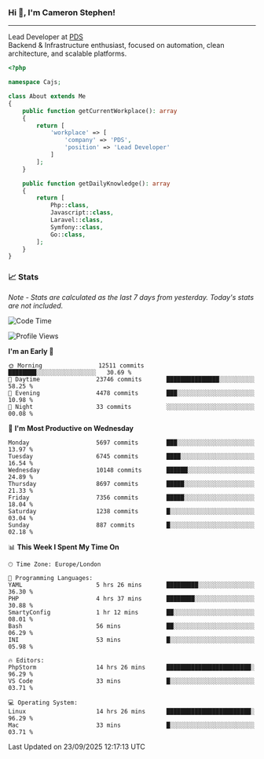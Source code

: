 ### Hi 👋, I'm Cameron Stephen!

---

Lead Developer at [PDS](https://prindatasolutions.co.uk)  
Backend & Infrastructure enthusiast, focused on automation, clean architecture, and scalable platforms.


```php
<?php

namespace Cajs;

class About extends Me
{
    public function getCurrentWorkplace(): array
    {
        return [
            'workplace' => [
                'company' => 'PDS',
                'position' => 'Lead Developer'
            ]
        ];
    }

    public function getDailyKnowledge(): array
    {
        return [
            Php::class,
            Javascript::class,
            Laravel::class,
            Symfony::class,
            Go::class,
        ];
    }
}
```

### 📈 Stats
<p><em>Note - Stats are calculated as the last 7 days from yesterday. Today's stats are not included.</em></p>


<!--START_SECTION:waka-->
![Code Time](http://img.shields.io/badge/Code%20Time-4%2C719%20hrs%2033%20mins-blue)

![Profile Views](http://img.shields.io/badge/Profile%20Views-0-blue)

**I'm an Early 🐤** 

```text
🌞 Morning                12511 commits       ████████░░░░░░░░░░░░░░░░░   30.69 % 
🌆 Daytime                23746 commits       ███████████████░░░░░░░░░░   58.25 % 
🌃 Evening                4478 commits        ███░░░░░░░░░░░░░░░░░░░░░░   10.98 % 
🌙 Night                  33 commits          ░░░░░░░░░░░░░░░░░░░░░░░░░   00.08 % 
```
📅 **I'm Most Productive on Wednesday** 

```text
Monday                   5697 commits        ███░░░░░░░░░░░░░░░░░░░░░░   13.97 % 
Tuesday                  6745 commits        ████░░░░░░░░░░░░░░░░░░░░░   16.54 % 
Wednesday                10148 commits       ██████░░░░░░░░░░░░░░░░░░░   24.89 % 
Thursday                 8697 commits        █████░░░░░░░░░░░░░░░░░░░░   21.33 % 
Friday                   7356 commits        █████░░░░░░░░░░░░░░░░░░░░   18.04 % 
Saturday                 1238 commits        █░░░░░░░░░░░░░░░░░░░░░░░░   03.04 % 
Sunday                   887 commits         █░░░░░░░░░░░░░░░░░░░░░░░░   02.18 % 
```


📊 **This Week I Spent My Time On** 

```text
🕑︎ Time Zone: Europe/London

💬 Programming Languages: 
YAML                     5 hrs 26 mins       █████████░░░░░░░░░░░░░░░░   36.30 % 
PHP                      4 hrs 37 mins       ████████░░░░░░░░░░░░░░░░░   30.88 % 
SmartyConfig             1 hr 12 mins        ██░░░░░░░░░░░░░░░░░░░░░░░   08.01 % 
Bash                     56 mins             ██░░░░░░░░░░░░░░░░░░░░░░░   06.29 % 
INI                      53 mins             █░░░░░░░░░░░░░░░░░░░░░░░░   05.98 % 

🔥 Editors: 
PhpStorm                 14 hrs 26 mins      ████████████████████████░   96.29 % 
VS Code                  33 mins             █░░░░░░░░░░░░░░░░░░░░░░░░   03.71 % 

💻 Operating System: 
Linux                    14 hrs 26 mins      ████████████████████████░   96.29 % 
Mac                      33 mins             █░░░░░░░░░░░░░░░░░░░░░░░░   03.71 % 
```


 Last Updated on 23/09/2025 12:17:13 UTC
<!--END_SECTION:waka-->

